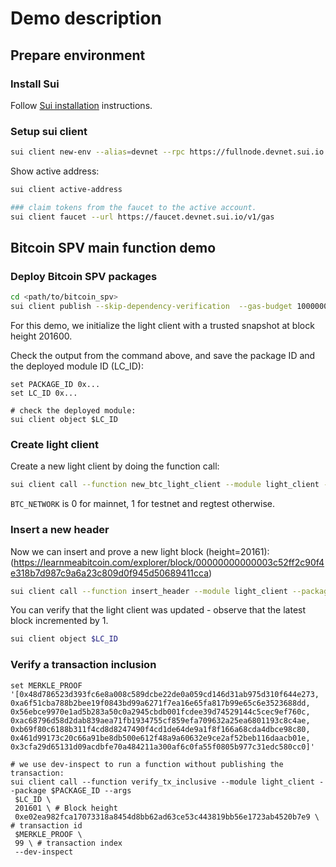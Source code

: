 # Demo description

## Prepare environment

### Install Sui

Follow [Sui installation](https://docs.sui.io/guides/developer/getting-started/sui-install) instructions.

### Setup sui client

```sh
sui client new-env --alias=devnet --rpc https://fullnode.devnet.sui.io:443
```

Show active address:

```sh
sui client active-address

### claim tokens from the faucet to the active account.
sui client faucet --url https://faucet.devnet.sui.io/v1/gas
```

## Bitcoin SPV main function demo

### Deploy Bitcoin SPV packages

```sh
cd <path/to/bitcoin_spv>
sui client publish --skip-dependency-verification  --gas-budget 100000000
```

For this demo, we initialize the light client with a trusted snapshot at block height 201600.

Check the output from the command above, and save the package ID and the deployed module ID (LC_ID):

```fish
set PACKAGE_ID 0x...
set LC_ID 0x...

# check the deployed module:
sui client object $LC_ID
```

### Create light client

Create a new light client by doing the function call:

```sh
sui client call --function new_btc_light_client --module light_client --package $PACKAGE_ID --gas-budget 100000000 --args $BTC_NETWORK 0 $INIT_HEADERS 0
```

`BTC_NETWORK` is 0 for mainnet, 1 for testnet and regtest otherwise.

### Insert a new header

Now we can insert and prove a new light block (height=20161): (<https://learnmeabitcoin.com/explorer/block/00000000000003c52ff2c90f4e318b7d987c9a6a23c809d0f945d50689411cca>)

```sh
sui client call --function insert_header --module light_client --package $PACKAGE_ID --gas-budget 10000000 --args $LC_ID 0x01000000d09acdf9c9959a1754da9dae916e70bef9f131ad30ef8be2a50300000000000019381ca69a6a9274670e7bc35c2bf40997b502643a780e4c076572d0844daf8281946b50087e051acaf7bf51
```

You can verify that the light client was updated - observe that the latest block incremented by 1.

```sh
sui client object $LC_ID
```

### Verify a transaction inclusion

```fish
set MERKLE_PROOF '[0x48d786523d393fc6e8a008c589dcbe22de0a059cd146d31ab975d310f644e273, 0xa6f51cba788b2bee19f0843bd99a6271f7ea16e65fa817b99e65c6e3523688dd, 0x56ebce9970e1ad5b283a50c0a2945cbdb001fcdee39d74529144c5cec9ef760c, 0xac68796d58d2dab839aea71fb1934755cf859efa709632a25ea6801193c8c4ae, 0xb69f80c6188b311f4cd8d8247490f4cd1de64de9a1f8f166a68cda4dbce98c80, 0x461d99173c20c66a91be8db500e612f48a9a60632e9ce2af52beb116daacb01e, 0x3cfa29d65131d09acdbfe70a484211a300af6c0fa55f0805b977c31edc580cc0]'

# we use dev-inspect to run a function without publishing the transaction:
sui client call --function verify_tx_inclusive --module light_client --package $PACKAGE_ID --args 
 $LC_ID \ 
 201601 \ # Block height
 0xe02ea982fca17073318a8454d8bb62ad63ce53c443819bb56e1723ab4520b7e9 \ # transaction id
 $MERKLE_PROOF \
 99 \ # transaction index
 --dev-inspect
```
